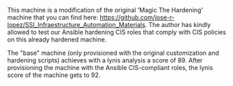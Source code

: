 This machine is a modification of the original 'Magic The Hardening' machine that you can find here: https://github.com/jose-r-lopez/SSI_Infraestructure_Automation_Materials. The author has kindly allowed to test our Ansible hardening CIS roles that comply with CIS policies on this already hardened machine.

The "base" machine (only provisioned with the original customization and hardening scripts) achieves with a lynis analysis a score of 89. After provisioning the machine with the Ansible CIS-compliant roles, the lynis score of the machine gets to 92.